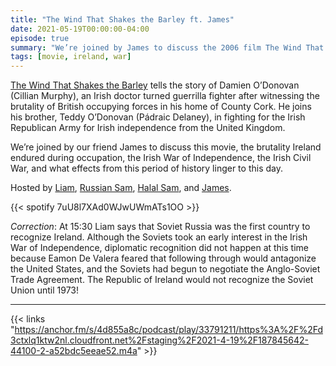 ```yaml
---
title: "The Wind That Shakes the Barley ft. James"
date: 2021-05-19T00:00:00-04:00
episode: true
summary: "We’re joined by James to discuss the 2006 film The Wind That Shakes the Barley, and the Irish War of Independence."
tags: [movie, ireland, war]
---
```


[The Wind That Shakes the Barley](https://letterboxd.com/film/the-wind-that-shakes-the-barley/) tells the story of Damien O’Donovan (Cillian Murphy), an Irish doctor turned guerrilla fighter after witnessing the brutality of British occupying forces in his home of County Cork. He joins his brother, Teddy O’Donovan (Pádraic Delaney), in fighting for the Irish Republican Army for Irish independence from the United Kingdom.

We’re joined by our friend James to discuss this movie, the brutality Ireland endured during occupation, the Irish War of Independence, the Irish Civil War, and what effects from this period of history linger to this day.

Hosted by [Liam](https://twitter.com/LegoRacers2), [Russian Sam](https://twitter.com/OverproducedPMC), [Halal Sam](https://twitter.com/halaljew), and [James](https://twitter.com/gommunisd).

{{< spotify 7uU8l7XAd0WJwUWmATs1OO >}}

*Correction*: At 15:30 Liam says that Soviet Russia was the first country to recognize Ireland. Although the Soviets took an early interest in the Irish War of Independence, diplomatic recognition did not happen at this time because Eamon De Valera feared that following through would antagonize the United States, and the Soviets had begun to negotiate the Anglo-Soviet Trade Agreement. The Republic of Ireland would not recognize the Soviet Union until 1973! 

---

{{< links "https://anchor.fm/s/4d855a8c/podcast/play/33791211/https%3A%2F%2Fd3ctxlq1ktw2nl.cloudfront.net%2Fstaging%2F2021-4-19%2F187845642-44100-2-a52bdc5eeae52.m4a" >}}